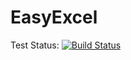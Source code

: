 # EasyExcel

Test Status:
[![Build Status](https://travis-ci.org/JoshHumpherey/EasyExcel.svg?branch=master)](https://travis-ci.org/JoshHumpherey/EasyExcel)
